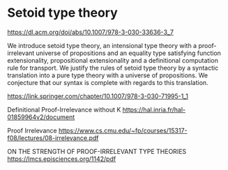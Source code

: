 # Setoid type theory

https://dl.acm.org/doi/abs/10.1007/978-3-030-33636-3_7

We introduce setoid type theory, an intensional type theory with a proof-irrelevant universe of propositions and an equality type satisfying function extensionality, propositional extensionality and a definitional computation rule for transport. We justify the rules of setoid type theory by a syntactic translation into a pure type theory with a universe of propositions. We conjecture that our syntax is complete with regards to this translation.

https://link.springer.com/chapter/10.1007/978-3-030-71995-1_1

Definitional Proof-Irrelevance without K
https://hal.inria.fr/hal-01859964v2/document

Proof Irrelevance
https://www.cs.cmu.edu/~fp/courses/15317-f08/lectures/08-irrelevance.pdf

ON THE STRENGTH OF PROOF-IRRELEVANT TYPE THEORIES
https://lmcs.episciences.org/1142/pdf
